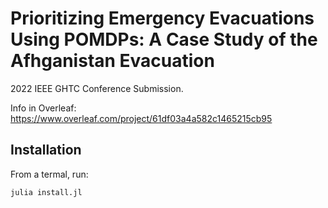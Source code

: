 # Prioritizing Emergency Evacuations Using POMDPs: A Case Study of the Afhganistan Evacuation
2022 IEEE GHTC Conference Submission.

Info in Overleaf: 
https://www.overleaf.com/project/61df03a4a582c1465215cb95

## Installation

From a termal, run:
```bash
julia install.jl
```